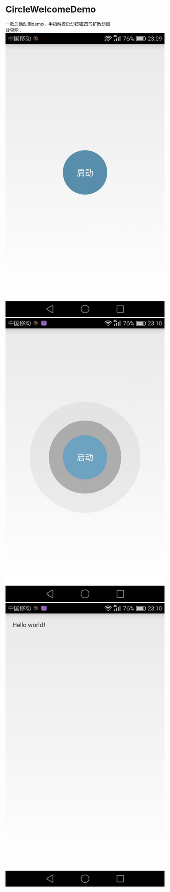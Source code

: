 # CircleWelcomeDemo
一款启动动画demo，手指触摸启动按钮圆形扩散动画</br>
效果图：</br>
![image](https://github.com/TankSao/CircleWelcomeDemo/blob/master/ScreenShoot/img1.jpg)</br>
![image](https://github.com/TankSao/CircleWelcomeDemo/blob/master/ScreenShoot/img2.jpg)</br>
![image](https://github.com/TankSao/CircleWelcomeDemo/blob/master/ScreenShoot/img3.jpg)</br>
